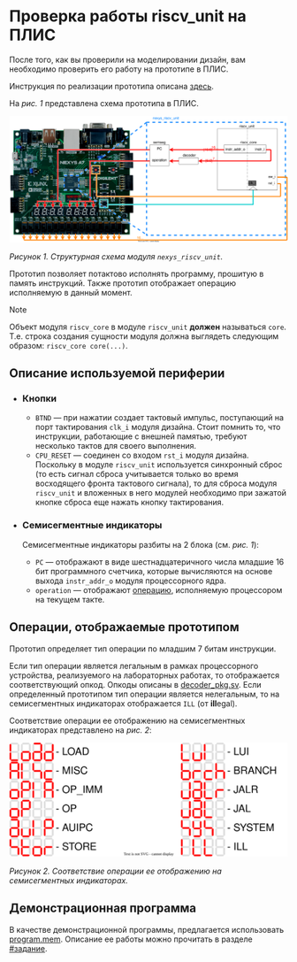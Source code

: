 # Проверка работы riscv_unit на ПЛИС

После того, как вы проверили на моделировании дизайн, вам необходимо проверить его работу на прототипе в ПЛИС.

Инструкция по реализации прототипа описана [здесь](../../../Vivado%20Basics/07.%20Program%20and%20debug.md).

На _рис. 1_ представлена схема прототипа в ПЛИС.

![../../../.pic/Labs/board%20files/nexys_riscv_unit_structure.drawio.svg](../../../.pic/Labs/board%20files/nexys_riscv_unit_structure.drawio.svg)

_Рисунок 1. Структурная схема модуля `nexys_riscv_unit`._

Прототип позволяет потактово исполнять программу, прошитую в память инструкций. Также прототип отображает операцию исполняемую в данный момент.

> [!NOTE]
> Объект модуля `riscv_core` в модуле `riscv_unit` **должен** называться `core`. Т.е. строка создания сущности модуля должна выглядеть следующим образом: `riscv_core core(...)`.

## Описание используемой периферии

-   ### Кнопки

    -   `BTND` — при нажатии создает тактовый импульс, поступающий на порт тактирования `clk_i` модуля дизайна. Стоит помнить то, что инструкции, работающие с внешней памятью, требуют несколько тактов для своего выполнения.
    -   `CPU_RESET` — соединен со входом `rst_i` модуля дизайна. Поскольку в модуле `riscv_unit` используется синхронный сброс (то есть сигнал сброса учитывается только во время восходящего фронта тактового сигнала), то для сброса модуля `riscv_unit` и вложенных в него модулей необходимо при зажатой кнопке сброса еще нажать кнопку тактирования.

-   ### Семисегментные индикаторы

    Семисегментные индикаторы разбиты на 2 блока (см. _рис. 1_):

    -   `PC` — отображают в виде шестнадцатеричного числа младшие 16 бит программного счетчика, которые вычисляются на основе выхода `instr_addr_o` модуля процессорного ядра.
    -   `operation` — отображают [операцию](#операции-отображаемые-прототипом), исполняемую процессором на текущем такте.

## Операции, отображаемые прототипом

Прототип определяет тип операции по младшим 7 битам инструкции.

Если тип операции является легальным в рамках процессорного устройства, реализуемого на лабораторных работах, то отображается соответствующий опкод. Опкоды описаны в [decoder_pkg.sv](../../05.%20Main%20decoder/decoder_pkg.sv). Если определенный прототипом тип операции является нелегальным, то на семисегментных индикаторах отображается `ILL` (от **ill**egal).

Соответствие операции ее отображению на семисегментных индикаторах представлено на _рис. 2_:

!['../../../.pic/Labs/board%20files/nexys_riscv_unit_operations.drawio.svg'](../../../.pic/Labs/board%20files/nexys_riscv_unit_operations.drawio.svg)

_Рисунок 2. Соответствие операции ее отображению на семисегментных индикаторах._

## Демонстрационная программа

В качестве демонстрационной программы, предлагается использовать [program.mem](../program.mem). Описание ее работы можно прочитать в разделе [#задание](../README.md#задание).

